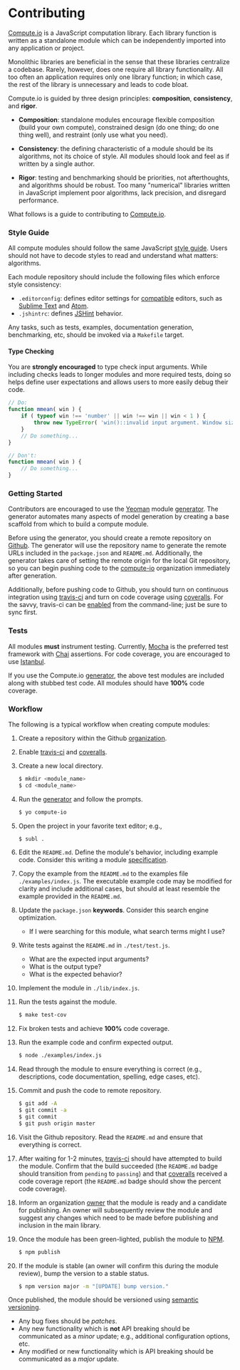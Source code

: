 Contributing
============

[Compute.io](https://github.com/compute-io) is a JavaScript computation library. Each library function is written as a standalone module which can be independently imported into any application or project.

Monolithic libraries are beneficial in the sense that these libraries centralize a codebase. Rarely, however, does one require all library functionality. All too often an application requires only one library function; in which case, the rest of the library is unnecessary and leads to code bloat.

Compute.io is guided by three design principles: __composition__, __consistency__, and __rigor__.

* 	__Composition__: standalone modules encourage flexible composition (build your own compute), constrained design (do one thing; do one thing well), and restraint (only use what you need).

*	__Consistency__: the defining characteristic of a module should be its algorithms, not its choice of style. All modules should look and feel as if written by a single author.

*	__Rigor__: testing and benchmarking should be priorities, not afterthoughts, and algorithms should be robust. Too many "numerical" libraries written in JavaScript implement poor algorithms, lack precision, and disregard performance.

What follows is a guide to contributing to [Compute.io](https://github.com/compute-io).


### Style Guide

All compute modules should follow the same JavaScript [style guide](https://github.com/kgryte/javascript-style-guide). Users should not have to decode styles to read and understand what matters: algorithms.

Each module repository should include the following files which enforce style consistency:

*	`.editorconfig`: defines editor settings for [compatible](http://editorconfig.org/#download) editors, such as [Sublime Text](http://www.sublimetext.com/) and [Atom](https://atom.io/).
*	`.jshintrc`: defines [JSHint](http://www.jshint.com/docs/) behavior.

Any tasks, such as tests, examples, documentation generation, benchmarking, etc, should be invoked via a `Makefile` target.


#### Type Checking

You are __strongly encouraged__ to type check input arguments. While including checks leads to longer modules and more required tests, doing so helps define user expectations and allows users to more easily debug their code.

``` javascript
// Do:
function mmean( win ) {
	if ( typeof win !== 'number' || win !== win || win < 1 ) {
		throw new TypeError( 'win()::invalid input argument. Window size must be a positive integer.')
	}
	// Do something...
}

// Don't:
function mmean( win ) {
	// Do something...
}
```


### Getting Started

Contributors are encouraged to use the [Yeoman](http://yeoman.io/) module [generator](https://github.com/compute-io/generator-compute-io). The generator automates many aspects of model generation by creating a base scaffold from which to build a compute module.

Before using the generator, you should create a remote repository on [Github](https://github.com/compute-io). The generator will use the repository name to generate the remote URLs included in the `package.json` and `README.md`. Additionally, the generator takes care of setting the remote origin for the local Git repository, so you can begin pushing code to the [compute-io](https://github.com/compute-io) organization immediately after generation.

Additionally, before pushing code to Github, you should turn on continuous integration using [travis-ci](https://travis-ci.org/) and turn on code coverage using [coveralls](https://coveralls.io/). For the savvy, travis-ci can be [enabled](https://github.com/travis-ci/travis.rb#enable) from the command-line; just be sure to sync first.


### Tests

All modules __must__ instrument testing. Currently, [Mocha](http://visionmedia.github.io/mocha) is the preferred test framework with [Chai](http://chaijs.com) assertions. For code coverage, you are encouraged to use [Istanbul](https://github.com/gotwarlost/istanbul).

If you use the Compute.io [generator](https://github.com/compute-io/generator-compute-io), the above test modules are included along with stubbed test code. All modules should have __100%__ code coverage.


### Workflow

The following is a typical workflow when creating compute modules:

1. 	Create a repository within the Github [organization](https://github.com/compute-io/).
2. 	Enable [travis-ci](https://travis-ci.org/) and [coveralls](https://coveralls.io/).
3. 	Create a new local directory.
	
	``` bash
	$ mkdir <module_name>
	$ cd <module_name>
	```

4. 	Run the [generator](https://github.com/compute-io/generator-compute-io) and follow the prompts.
	
	``` bash
	$ yo compute-io
	```

5. 	Open the project in your favorite text editor; e.g.,
	
	``` bash
	$ subl .
	```

6. 	Edit the `README.md`. Define the module's behavior, including example code. Consider this writing a module [specification](http://www.joelonsoftware.com/articles/fog0000000036.html).
7. 	Copy the example from the `README.md` to the examples file `./examples/index.js`. The executable example code may be modified for clarity and include additional cases, but should at least resemble the example provided in the `README.md`.
8. 	Update the `package.json` __keywords__. Consider this search engine optimization.
	* 	If I were searching for this module, what search terms might I use?

9. 	Write tests against the `README.md` in `./test/test.js`.
	* 	What are the expected input arguments? 
	*	What is the output type?
	*	What is the expected behavior?
10. Implement the module in `./lib/index.js`.
11. Run the tests against the module.

	``` bash
	$ make test-cov
	```

12. Fix broken tests and achieve __100%__ code coverage.
13. Run the example code and confirm expected output.

	``` bash
	$ node ./examples/index.js
	```

14. Read through the module to ensure everything is correct (e.g., descriptions, code documentation, spelling, edge cases, etc).
15. Commit and push the code to remote repository.

	``` bash
	$ git add -A
	$ git commit -a
	$ git commit
	$ git push origin master
	```

16. Visit the Github repository. Read the `README.md` and ensure that everything is correct.
17. After waiting for 1-2 minutes, [travis-ci](https://travis-ci.org/) should have attempted to build the module. Confirm that the build succeeded (the `README.md` badge should transition from `pending` to `passing`) and that [coveralls](https://coveralls.io/) received a code coverage report (the `README.md` badge should show the percent code coverage).
18. Inform an organization [owner](https://github.com/kgryte) that the module is ready and a candidate for publishing. An owner will subsequently review the module and suggest any changes which need to be made before publishing and inclusion in the main library.
19. Once the module has been green-lighted, publish the module to [NPM](https://npmjs.org).
	
	``` bash
	$ npm publish
	```

20. If the module is stable (an owner will confirm this during the module review), bump the version to a stable status.

	``` bash
	$ npm version major -m "[UPDATE] bump version."
	```

Once published, the module should be versioned using [semantic versioning](http://semver.org/).
*	Any bug fixes should be *patches*.
*	Any new functionality which is __not__ API breaking should be communicated as a *minor* update; e.g., additional configuration options, etc.
*	Any modified or new functionality which is API breaking should be communicated as a *major* update.
